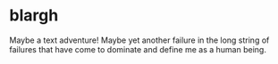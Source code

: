 # blargh
Maybe a text adventure! Maybe yet another failure in the long string of failures that have come to dominate and define me as a human being.
